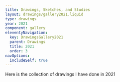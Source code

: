 ```yaml
---
title: Drawings, Sketches, and Studies
layout: drawings/gallery2021.liquid
type: drawings
year: 2021
component: gallery
eleventyNavigation:
  key: DrawingsGallery2021
  parent: Drawings
  title: 2021
  order: 3
navOptions:
  includeSelf: true
---
```


Here is the collection of drawings I have done in 2021
